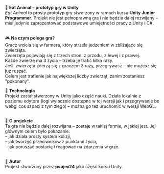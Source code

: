 🐄 **Eat Animal – prototyp gry w Unity**<br>
_Eat Animal_ to prosty prototyp gry stworzony w ramach kursu **Unity Junior Programmer**. Projekt nie jest pełnoprawną grą i nie będzie dalej rozwijany – miał jedynie zaprezentować podstawowe umiejętności pracy z Unity i C#.<br><br>

🎮 **Na czym polega gra?**<br>
Gracz wciela się w farmera, który strzela jedzeniem w zbliżające się zwierzęta.<br>
Zwierzęta pojawiają się z trzech stron: z przodu, z lewej i z prawej.<br>
Każde zwierzę ma 3 życia – trzeba je trafić kilka razy.<br>
Jeśli zwierzęta zderzą się z graczem 3 razy, przegrywasz – nie możesz się już ruszać.<br>
Celem jest trafienie jak największej liczby zwierząt, zanim zostaniesz "pokonany".<br>

🔧 **Technologia**<br>
Projekt został stworzony w Unity jako część nauki. Działa lokalnie z poziomu edytora (logi wylacznie dostepne w tej wersji jak i przegrywanie bo webgl cos szpaci z tym zlego) – można go też uruchomić w wersji WebGL.<br><br>

📝 **O projekcie**<br>
Ta gra nie będzie dalej rozwijana – zostaje w takiej formie, w jakiej jest. Jej głównym celem było pokazanie:<br>
– jak działa prosty system kolizji,<br>
– jak tworzyć przeciwników z punktami życia,<br>
– jak poruszać postacią i reagować na zdarzenia w grze.<br><br>

👤 **Autor**<br>
Projekt stworzony przez **psujex24** jako część kursu Unity.
